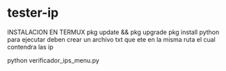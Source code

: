 # tester-ip
INSTALACION EN TERMUX 
pkg update && pkg upgrade
pkg install python
para ejecutar 
deben crear un archivo txt que ete en la misma ruta el 
cual contendra las ip

python verificador_ips_menu.py
